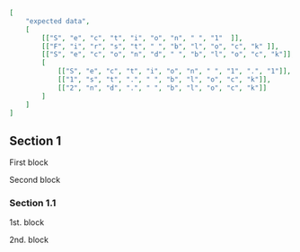 ```json
[
    "expected data",
    [
        [["S", "e", "c", "t", "i", "o", "n", " ", "1"  ]],
        [["F", "i", "r", "s", "t", " ", "b", "l", "o", "c", "k" ]],
        [["S", "e", "c", "o", "n", "d", " ", "b", "l", "o", "c", "k"]],
        [
            [["S", "e", "c", "t", "i", "o", "n", " ", "1", ".", "1"]],
            [["1", "s", "t", ".", " ", "b", "l", "o", "c", "k"]],
            [["2", "n", "d", ".", " ", "b", "l", "o", "c", "k"]]
        ]
    ]
]
```

## Section 1

First block

Second block

### Section 1.1

1st. block

2nd. block
